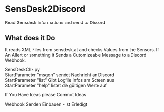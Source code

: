 # SensDesk2Discord
Read Sensdesk informations and send to Discord
## What does it Do
It reads XML Files from sensdesk.at and checks Values from the Sensors. If An Allert or something it Sends a Cutomizeable Message to a Discord Webhook.

SensDeskChk.py\
StartParameter "msgon" sendet Nachricht an Discord\
StartParameter "list" Gibt Logfile Infos am Screen aus\
StartParameter "help" listet die gültigen Werte auf

If You Have Ideas please Commot Ideas

Webhook Senden Einbauen - ist Erledigt
